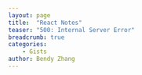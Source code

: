 ```yaml
---
layout: page
title:  "React Notes"
teaser: "500: Internal Server Error"
breadcrumb: true
categories:
    - Gists
author: Bendy Zhang
---
```




